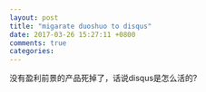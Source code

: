 ```yaml
---
layout: post
title: "migarate duoshuo to disqus"
date: 2017-03-26 15:27:11 +0800
comments: true
categories: 
---
```


没有盈利前景的产品死掉了，话说disqus是怎么活的?
